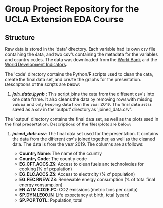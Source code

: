 # Group Project Repository for the UCLA Extension EDA Course

## Structure

Raw data is stored in the 'data' directory. Each variable had its own csv file containing the data, and two csv's containing the metadata for the variables and country codes. The data was downloaded from the [World Bank](http://data.worldbank.org/indicator) and the [World Development Indicators](http://databank.worldbank.org/data/reports.aspx?source=world-development-indicators).

The 'code' directory contains the Python/R scripts used to clean the data, create the final data set, and create the graphs for the presentation. Descriptions of the scripts are below:

1. ***join_data.ipynb*** : This script joins the data from the different csv's into one data frame. It also cleans the data by removing rows with missing values and only keeping data from the year 2019. The final data set is saved as a csv in the 'output' directory as 'joined_data.csv'.

The 'output' directory contains the final data set, as well as the plots used in the final presentation. Descriptions of the files/plots are below:

1. ***joined_data.csv***: The final data set used for the presentation. It contains the data from the different csv's joined together, as well as the cleaned data. The data is from the year 2019. The columns are as follows:

    - **Country Name**: The name of the country
    - **Country Code**: The country code
    - **EG.CFT.ACCS.ZS**: Access to clean fuels and technologies for cooking (% of population)
    - **EG.ELC.ACCS.ZS**: Access to electricity (% of population)
    - **EG.FEC.RNEW.ZS**: Renewable energy consumption (% of total final energy consumption)
    - **EN.ATM.CO2E.PC**: CO2 emissions (metric tons per capita)
    - **SP.DYN.LE00.IN**: Life expectancy at birth, total (years)
    - **SP.POP.TOTL**: Population, total
